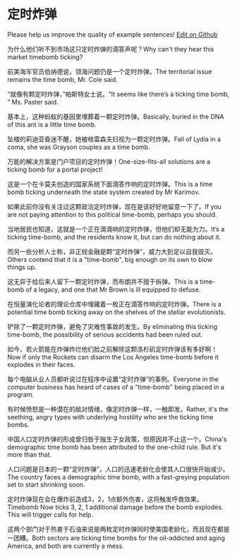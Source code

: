 # 定时炸弹

Please help us improve the quality of example sentences! [Edit on Github](https://github.com/jiyushe/jiyu-example-sentence-source/blob/main/chinese/dingshizhadan.md)

<p><span class="chinese">为什么他们听不到市场这只定时炸弹的滴答声呢？</span><span class="english">Why can't they hear this market timebomb ticking?</span></p>

<p><span class="chinese">前美海军官员伯纳德说，领海问题仍是一个定时炸弹。</span><span class="english">The territorial issue remains the time bomb, Mr. Cole said.</span></p>

<p><span class="chinese">“就像有颗定时炸弹，”帕斯特女士说。</span><span class="english">“It seems like there’s a ticking time bomb, ” Ms. Paster said.</span></p>

<p><span class="chinese">基本上，这种蚂蚁的基因里埋葬着一颗定时炸弹。</span><span class="english">Basically, buried in the DNA of this ant is a little time bomb.</span></p>

<p><span class="chinese">坠楼的莉迪亚昏迷不醒，她被格雷森夫妇视为一颗定时炸弹。</span><span class="english">Fall of Lydia in a coma, she was Grayson couples as a time bomb.</span></p>

<p><span class="chinese">万能的解决方案是门户项目的定时炸弹！</span><span class="english">One-size-fits-all solutions are a ticking bomb for a portal project!</span></p>

<p><span class="chinese">这是一个在卡莫夫创造的国家系统下面滴答作响的定时炸弹。</span><span class="english">This is a time bomb ticking underneath the state system created by Mr Karimov.</span></p>

<p><span class="chinese">如果此前你没有关注过这颗政治定时炸弹，现在是该好好地留意一下了。</span><span class="english">If you are not paying attention to this political time-bomb, perhaps you should.</span></p>

<p><span class="chinese">当地居民也知道，这就是一个正在滴滴响的定时炸弹，但他们却无能为力。</span><span class="english">It’s a ticking time-bomb, and the residents know it, but can do nothing about it.</span></p>

<p><span class="chinese">而另一些分析人士称，非正规金融是颗“定时炸弹”，威力大到足以自我毁灭。</span><span class="english">Others contend that it is a "time-bomb", big enough on its own to blow things up.</span></p>

<p><span class="chinese">这无异于给后来人留下一颗定时炸弹，而布朗并不擅于拆弹。</span><span class="english">This is a time-bomb of a legacy, and one that Mr Brown is ill equipped to defuse.</span></p>

<p><span class="chinese">在恒量演化论者的理论仓库中埋藏着一枚正在滴答作响的定时炸弹。</span><span class="english">There is a potential time bomb ticking away on the shelves of the stellar evolutionists.</span></p>

<p><span class="chinese">铲除了一颗定时炸弹，避免了灾难性事故的发生。</span><span class="english">By eliminating this ticking time-bomb, the possibility of serious accidents had been ruled out.</span></p>

<p><span class="chinese">如今，若火箭能在炸弹炸烂他们脸之前解除这颗洛杉矶定时炸弹该有多好啊！</span><span class="english">Now if only the Rockets can disarm the Los Angeles time-bomb before it explodes in their faces.</span></p>

<p><span class="chinese">每个电脑从业人员都听说过在程序中设置“定时炸弹”的事例。</span><span class="english">Everyone in the computer business has heard of cases of a "time-bomb" being placed in a program.</span></p>

<p><span class="chinese">有时候愤怒是一种潜在的敌对情绪，像定时炸弹一样，一触即发。</span><span class="english">Rather, it's the seething, angry types with underlying hostility who are the ticking time bombs.</span></p>

<p><span class="chinese">中国人口定时炸弹的形成曾归咎于独生子女政策，但原因并不止这一个。</span><span class="english">China's demographic time bomb has been attributed to the one-child rule. But it's more than that.</span></p>

<p><span class="chinese">人口问题是日本的一颗“定时炸弹”，人口的迅速老龄化会使其人口很快开始减少。</span><span class="english">The country faces a demographic time bomb, with a fast-greying population set to start shrinking soon.</span></p>

<p><span class="chinese">定时炸弹现在会在爆炸前造成3，2，1点额外伤害，这将触发呼救效果。</span><span class="english">Timebomb Now ticks 3, 2, 1 additional damage before the bomb explodes. This will trigger calls for help.</span></p>

<p><span class="chinese">这两个部门对于热衷于石油来说是两枚定时炸弹同时使美国老龄化，而且现在都是一团糟。</span><span class="english">Both sectors are ticking time bombs for the oil-addicted and aging America, and both are currently a mess.</span></p>

